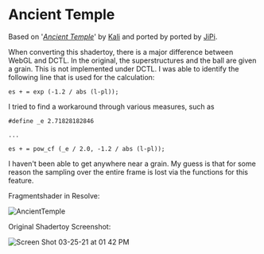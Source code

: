 Ancient Temple
==================

Based on '_[Ancient Temple](https://www.shadertoy.com/view/4lX3Rj)_' by [Kali](https://www.shadertoy.com/user/kali) and ported by ported by [JiPi](../../Site/Profiles/JiPi.md).

When converting this shadertoy, there is a major difference between WebGL and DCTL.
In the original, the superstructures and the ball are given a grain. This is not implemented under DCTL. I was able to identify the following line that is used for the calculation:

``
es + = exp (-1.2 / abs (l-pl));
``

I tried to find a workaround through various measures, such as

```
#define _e 2.71828182846

...

es + = pow_cf (_e / 2.0, -1.2 / abs (l-pl));
```

I haven't been able to get anywhere near a grain. My guess is that for some reason the sampling over the entire frame is lost via the functions for this feature.


Fragmentshader in Resolve:

![AncientTemple](https://user-images.githubusercontent.com/78935215/112473642-e605f080-8d6e-11eb-94f3-21c14a07c8d2.gif)

Original Shadertoy Screenshot:

![Screen Shot 03-25-21 at 01 42 PM](https://user-images.githubusercontent.com/78935215/112474494-fec2d600-8d6f-11eb-8f0d-5eb3ec87be37.PNG)
